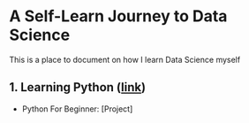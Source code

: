 # A Self-Learn Journey to Data Science

This is a place to document on how I learn Data Science myself

## 1. Learning Python ([link](https://github.com/KarenJF/DataScience/tree/master/Learn_Python))
- Python For Beginner: [Project] 
